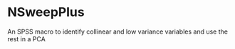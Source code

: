 # NSweepPlus
An SPSS macro to identify collinear and low variance variables and use the rest in a PCA
